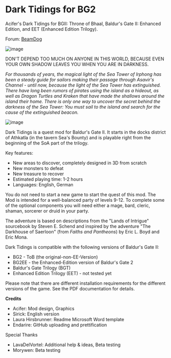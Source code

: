 # Dark Tidings for BG2
Acifer's Dark Tidings for BGII: Throne of Bhaal, Baldur's Gate II: Enhanced Edition, and EET (Enhanced Edition Trilogy).

Forum: [BeamDog]([url](https://forums.beamdog.com/discussion/87380/mod-dark-tidings-a-quest-mod-for-bg2/p1))

![image](https://github.com/Endarire/Dark-Tidings-for-BG2/assets/10439725/3db009ab-5c3f-48a1-8728-e6bdaf2c20e5)

DON'T DEPEND TOO MUCH ON ANYONE IN THIS WORLD, BECAUSE EVEN YOUR OWN SHADOW LEAVES YOU WHEN YOU ARE IN DARKNESS.

*For thousands of years, the magical light of the Sea Tower of Irphong has been a steady guide for sailors making their passage through Asavir's Channel - until now, because the light of the Sea Tower has extinguished. There have long been rumors of pirates using the island as a hideout, as well as Dragon Turtles and Kraken that have made the shallows around the island their home. There is only one way to uncover the secret behind the darkness of the Sea Tower: You must sail to the island and search for the cause of the extinguished beacon.*

![image](https://github.com/Endarire/Dark-Tidings-for-BG2/assets/10439725/3b6d58d5-8f26-43f5-9c6a-ddaf5c2029cd)

Dark Tidings is a quest mod for Baldur's Gate II. It starts in the docks district of Athkatla (in the tavern Sea's Bounty) and is playable right from the beginning of the SoA part of the trilogy.

Key features:
- New areas to discover, completely designed in 3D from scratch
- New monsters to defeat
- New treasure to recover
- Estimated playing time: 1-2 hours
- Languages: English, German

You do not need to start a new game to start the quest of this mod. The Mod is intended for a well-balanced party of levels 9-12. To complete some of the optional components you will need either a mage, bard, cleric, shaman, sorcerer or druid in your party.

The adventure is based on descriptions from the "Lands of Intrigue" sourcebook by Steven E. Schend and inspired by the adventure "The Darkhouse of Saerloon" (from _Faiths and Pantheons_) by Eric L. Boyd and Eric Mona.

Dark Tidings is compatible with the following versions of Baldur's Gate II:

- BG2 - ToB (the original-non-EE-Version)
- BG2EE - the Enhanced-Edition version of Baldur's Gate 2
- Baldur's Gate Trilogy (BGT)
- Enhanced Edition Trilogy (EET) - not tested yet

Please note that there are different installation requirements for the different versions of the game. See the PDF documentation for details.

**Credits**
- Acifer: Mod design, Graphics
- Sirick: English version
- Laura Hirsbrunner: Readme Microsoft Word template
- Endarire: GitHub uploading and prettification


Special Thanks
- LavaDelVortel: Additional help & ideas, Beta testing
- Morywen: Beta testing
